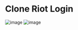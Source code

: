 # Clone Riot Login
![image](https://github.com/JoaoPedro0116/Login-riot/assets/118128987/e3e17421-1f0f-4a79-aa0b-f2c11cc83be0)
![image](https://github.com/JoaoPedro0116/Login-riot/assets/118128987/f9adeab2-1f3d-4536-8128-fe64aa3938da)

